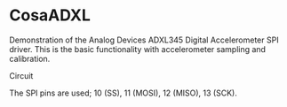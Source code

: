 CosaADXL
====

Demonstration of the Analog Devices ADXL345 Digital Accelerometer SPI driver. This is the basic functionality with accelerometer sampling and calibration.

Circuit

The SPI pins are used; 10 (SS), 11 (MOSI), 12 (MISO), 13 (SCK).




